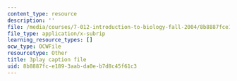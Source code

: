 ```yaml
---
content_type: resource
description: ''
file: /media/courses/7-012-introduction-to-biology-fall-2004/8b8887fce1893aabda0eb7d8c45f61c3_PVv4ST8NZaA.srt
file_type: application/x-subrip
learning_resource_types: []
ocw_type: OCWFile
resourcetype: Other
title: 3play caption file
uid: 8b8887fc-e189-3aab-da0e-b7d8c45f61c3
---
```

